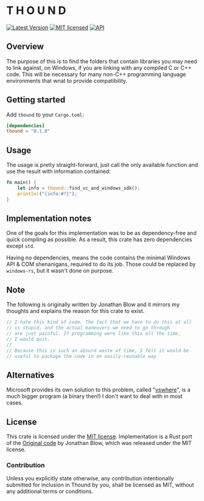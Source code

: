 # T H O U N D

[![Latest Version]][crates.io]
[![MIT licensed][mit-badge]][mit-url]
[![API](https://docs.rs/thound/badge.svg)][docs.rs]

[Latest Version]: https://img.shields.io/crates/v/thound.svg
[crates.io]: https://crates.io/crates/thound
[docs.rs]: https://docs.rs/thound
[mit-badge]: https://img.shields.io/badge/license-MIT-blue.svg
[mit-url]: https://github.com/den-mentiei/thound/blob/main/LICENSE

## Overview

The purpose of this is to find the folders that contain libraries you
may need to link against, on Windows, if you are linking with any
compiled C or C++ code. This will be necessary for many non-C++
programming language environments that wnat to provide compatibility.

## Getting started

Add `thound` to your `Cargo.toml`:

``` toml
[dependencies]
thound = "0.1.0"
```

## Usage

The usage is pretty straight-forward, just call the only available
function and use the result with information contained:

``` rust
fn main() {
	let info = thound::find_vc_and_windows_sdk();
	println!("{info:#?}");
}
```

## Implementation notes

One of the goals for this implementation was to be as dependency-free
and quick compiling as possible. As a result, this crate has zero
dependencies except `std`.

Having no dependencies, means the code contains the minimal Windows
API & COM shenanigans, required to do its job. Those could be replaced
by `windows-rs`, but it wasn't done on purpose.

## Note

The following is originally written by Jonathan Blow and it mirrors my
thoughts and explains the reason for this crate to exist.

```c++
// I hate this kind of code. The fact that we have to do this at all
// is stupid, and the actual maneuvers we need to go through
// are just painful. If programming were like this all the time,
// I would quit.
//
// Because this is such an absurd waste of time, I felt it would be
// useful to package the code in an easily-reusable way
```

## Alternatives

Microsoft provides its own solution to this problem, called
"[vswhere]", is a much bigger program (a binary then!) I don't want to
deal with in most cases.

[vswhere]: https://github.com/Microsoft/vswhere

## License

This crate is licensed under the [MIT license].
Implementation is a Rust port of the [Original code] by Jonathan Blow,
which was released under the MIT license.

[MIT license]: https://github.com/den-mentiei/thound/blob/main/LICENSE
[Original code]: https://gist.github.com/den-mentiei/2b5319da0ac5a128d89cc611b2d4d75a

### Contribution

Unless you explicitly state otherwise, any contribution intentionally
submitted for inclusion in Thound by you, shall be licensed as MIT,
without any additional terms or conditions.

